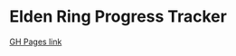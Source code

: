 # Elden Ring Progress Tracker

[GH Pages link](https://amcerri.github.io/elden-ring-progress-tracker/)